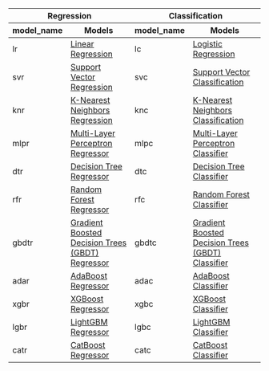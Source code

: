 <table>
  <thead>
    <tr>
      <th colspan="2">Regression</th>
      <th colspan="2">Classification</th>
    </tr>
    <tr>
      <th>model_name</th>
      <th>Models</th>
      <th>model_name</th>
      <th>Models</th>
    </tr>
  </thead>
  <tbody>
    <tr>
      <td>lr</td>
      <td><a href="https://scikit-learn.org/stable/modules/generated/sklearn.linear_model.LinearRegression.html">Linear Regression</a></td>
      <td>lc</td>
      <td><a href="https://scikit-learn.org/stable/modules/generated/sklearn.linear_model.LogisticRegression.html">Logistic Regression</a></td>
    </tr>
    <tr>
      <td>svr</td>
      <td><a href="https://scikit-learn.org/stable/modules/generated/sklearn.svm.SVR.html">Support Vector Regression</a></td>
      <td>svc</td>
      <td><a href="https://scikit-learn.org/stable/modules/generated/sklearn.svm.SVC.html">Support Vector Classification</a></td>
    </tr>
    <tr>
      <td>knr</td>
      <td><a href="https://scikit-learn.org/stable/modules/generated/sklearn.neighbors.KNeighborsRegressor.html">K-Nearest Neighbors Regression</a></td>
      <td>knc</td>
      <td><a href="https://scikit-learn.org/stable/modules/generated/sklearn.neighbors.KNeighborsClassifier.html">K-Nearest Neighbors Classification</a></td>
    </tr>
    <tr>
      <td>mlpr</td>
      <td><a href="https://scikit-learn.org/stable/modules/generated/sklearn.neural_network.MLPRegressor.html">Multi-Layer Perceptron Regressor</a></td>
      <td>mlpc</td>
      <td><a href="https://scikit-learn.org/stable/modules/generated/sklearn.neural_network.MLPClassifier.html">Multi-Layer Perceptron Classifier</a></td>
    </tr>
    <tr>
      <td>dtr</td>
      <td><a href="https://scikit-learn.org/stable/modules/generated/sklearn.tree.DecisionTreeRegressor.html">Decision Tree Regressor</a></td>
      <td>dtc</td>
      <td><a href="https://scikit-learn.org/stable/modules/generated/sklearn.tree.DecisionTreeClassifier.html">Decision Tree Classifier</a></td>
    </tr>
    <tr>
      <td>rfr</td>
      <td><a href="https://scikit-learn.org/stable/modules/generated/sklearn.ensemble.RandomForestRegressor.html">Random Forest Regressor</a></td>
      <td>rfc</td>
      <td><a href="https://scikit-learn.org/stable/modules/generated/sklearn.ensemble.RandomForestClassifier.html">Random Forest Classifier</a></td>
    </tr>
    <tr>
      <td>gbdtr</td>
      <td><a href="https://scikit-learn.org/stable/modules/generated/sklearn.ensemble.GradientBoostingRegressor.html">Gradient Boosted Decision Trees (GBDT) Regressor</a></td>
      <td>gbdtc</td>
      <td><a href="https://scikit-learn.org/stable/modules/generated/sklearn.ensemble.GradientBoostingClassifier.html">Gradient Boosted Decision Trees (GBDT) Classifier</a></td>
    </tr>
    <tr>
      <td>adar</td>
      <td><a href="https://scikit-learn.org/stable/modules/generated/sklearn.ensemble.AdaBoostRegressor.html">AdaBoost Regressor</a></td>
      <td>adac</td>
      <td><a href="https://scikit-learn.org/stable/modules/generated/sklearn.ensemble.AdaBoostClassifier.html">AdaBoost Classifier</a></td>
    </tr>
    <tr>
      <td>xgbr</td>
      <td><a href="https://xgboost.readthedocs.io/en/latest/python/python_api.html">XGBoost Regressor</a></td>
      <td>xgbc</td>
      <td><a href="https://xgboost.readthedocs.io/en/latest/python/python_api.html">XGBoost Classifier</a></td>
    </tr>
    <tr>
      <td>lgbr</td>
      <td><a href="https://lightgbm.readthedocs.io/en/latest/pythonapi/lightgbm.LGBMRegressor.html">LightGBM Regressor</a></td>
      <td>lgbc</td>
      <td><a href="https://lightgbm.readthedocs.io/en/latest/pythonapi/lightgbm.LGBMClassifier.html">LightGBM Classifier</a></td>
    </tr>
    <tr>
      <td>catr</td>
      <td><a href="https://catboost.ai/en/docs/concepts/python-reference_catboostregressor">CatBoost Regressor</a></td>
      <td>catc</td>
      <td><a href="https://catboost.ai/en/docs/concepts/python-reference_catboostclassifier">CatBoost Classifier</a></td>
    </tr>
  </tbody>
</table>

